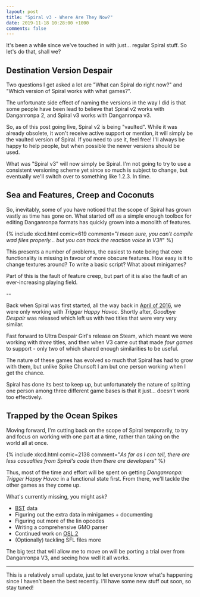 ```yaml
---
layout: post
title: "Spiral v3 - Where Are They Now?"
date: 2019-11-18 10:28:00 +1000
comments: false
---
```


It's been a while since we've touched in with just... regular Spiral stuff. So let's do that, shall we?

<!-- more -->

## Destination Version Despair

Two questions I get asked a lot are "What can Spiral do right now?" and "Which version of Spiral works with what games?".

The unfortunate side effect of naming the versions in the way I did is that some people have been lead to believe that Spiral v2 works with Danganronpa 2, and Spiral v3 works with Danganronpa v3.

So, as of this post going live, Spiral v2 is being "vaulted". While it was already obsolete, it won't receive active support or mention, it will simply be the vaulted version of Spiral. If you need to use it, feel free! I'll always be happy to help people, but when possible the newer versions should be used.

What was "Spiral v3" will now simply be Spiral. I'm not going to try to use a consistent versioning scheme yet since so much is subject to change, but eventually we'll switch over to something like 1.2.3. In time.

## Sea and Features, Creep and Coconuts

So, inevitably, some of you have noticed that the scope of Spiral has grown vastly as time has gone on. What started off as a simple enough toolbox for editing Danganronpa formats has quickly grown into a monolith of features. 

{% include xkcd.html comic=619 comment="*I mean sure, you can't compile wad files properly... but you can track the reaction voice in V3!!*" %}

This presents a number of problems, the easiest to note being that core functionality is missing in favour of more obscure features. How easy is it to change textures around? To write a basic script? What about minigames?

Part of this is the fault of feature creep, but part of it is also the fault of an ever-increasing playing field.

--

Back when Spiral was first started, all the way back in [April of 2016](https://github.com/UnderMybrella/Spiral/commit/33ba55337f03520e8795c828ea3092c1e938a12a), we were only working with *Trigger Happy Havoc*. Shortly after, *Goodbye Despair* was released which left us with two titles that were very very similar.

Fast forward to Ultra Despair Girl's release on Steam, which meant we were working with *three* titles, and then when V3 came out that made *four games* to support - only two of which shared enough similarities to be useful.

The nature of these games has evolved so much that Spiral has had to grow with them, but unlike Spike Chunsoft I am but one person working when I get the chance. 

Spiral has done its best to keep up, but unfortunately the nature of splitting one person among three different game bases is that it just... doesn't work too effectively.

## Trapped by the Ocean Spikes

Moving forward, I'm cutting back on the scope of Spiral temporarily, to try and focus on working with one part at a time, rather than taking on the world all at once.

{% include xkcd.html comic=2138 comment="*As far as I can tell, there are less casualties from Spiral's code than there are developers*" %}

Thus, most of the time and effort will be spent on getting *Danganronpa: Trigger Happy Havoc* in a functional state first. From there, we'll tackle the other games as they come up.

What's currently missing, you might ask?

- [BST](https://wiki.spiralframework.info/wiki/Binary_Spiral_Template) data
- Figuring out the extra data in minigames + documenting
- Figuring out more of the lin opcodes
- Writing a comprehensive GMO parser
- Continued work on [OSL 2](/2019-06-21-Death-To-OSL)
- (Optionally) tackling SFL files more

The big test that will allow me to move on will be porting a trial over from Danganronpa V3, and seeing how well it all works.

---

This is a relatively small update, just to let everyone know what's happening since I haven't been the best recently. I'll have some new stuff out soon, so stay tuned!